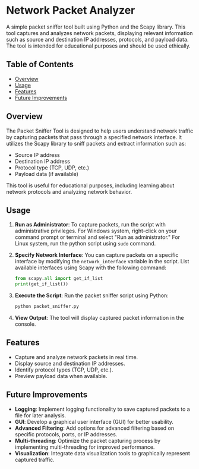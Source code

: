 
# Network Packet Analyzer

A simple packet sniffer tool built using Python and the Scapy library. This tool captures and analyzes network packets, displaying relevant information such as source and destination IP addresses, protocols, and payload data. The tool is intended for educational purposes and should be used ethically.

## Table of Contents

- [Overview](#overview)
- [Usage](#usage)
- [Features](#features)
- [Future Improvements](#future-improvements)

## Overview

The Packet Sniffer Tool is designed to help users understand network traffic by capturing packets that pass through a specified network interface. It utilizes the Scapy library to sniff packets and extract information such as:

- Source IP address
- Destination IP address
- Protocol type (TCP, UDP, etc.)
- Payload data (if available)

This tool is useful for educational purposes, including learning about network protocols and analyzing network behavior.

## Usage

1. **Run as Administrator**: To capture packets, run the script with administrative privileges. For Windows system, right-click on your command prompt or terminal and select "Run as administrator." For Linux system, run the python script using `sudo` command.

2. **Specify Network Interface**: You can capture packets on a specific interface by modifying the `network_interface` variable in the script. List available interfaces using Scapy with the following command:

   ```python
   from scapy.all import get_if_list
   print(get_if_list())
   ```

3. **Execute the Script**: Run the packet sniffer script using Python:

   ```bash
   python packet_sniffer.py
   ```

4. **View Output**: The tool will display captured packet information in the console.

## Features

- Capture and analyze network packets in real time.
- Display source and destination IP addresses.
- Identify protocol types (TCP, UDP, etc.).
- Preview payload data when available.

## Future Improvements

- **Logging**: Implement logging functionality to save captured packets to a file for later analysis.
- **GUI**: Develop a graphical user interface (GUI) for better usability.
- **Advanced Filtering**: Add options for advanced filtering based on specific protocols, ports, or IP addresses.
- **Multi-threading**: Optimize the packet capturing process by implementing multi-threading for improved performance.
- **Visualization**: Integrate data visualization tools to graphically represent captured traffic.
